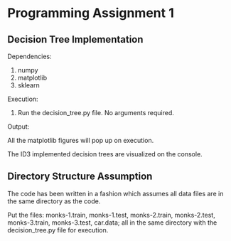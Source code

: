 # Programming Assignment 1

## Decision Tree Implementation

Dependencies:

1. numpy
2. matplotlib
3. sklearn

Execution:

1. Run the decision_tree.py file. No arguments required.

Output:

All the matplotlib figures will pop up on execution.

The ID3 implemented decision trees are visualized on the console.

## Directory Structure Assumption

The code has been written in a fashion which assumes all data files are in the same directory as the code.

Put the files: monks-1.train, monks-1.test, monks-2.train, monks-2.test, monks-3.train, monks-3.test, car.data; all in the same directory with the decision_tree.py file for execution.
